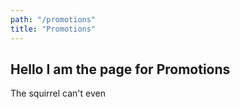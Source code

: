 ```yaml
---
path: "/promotions"
title: "Promotions"
---
```

## Hello I am the page for Promotions

The squirrel can't even